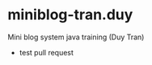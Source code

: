 miniblog-tran.duy
=================

Mini blog system java training (Duy Tran) 
- test pull request
